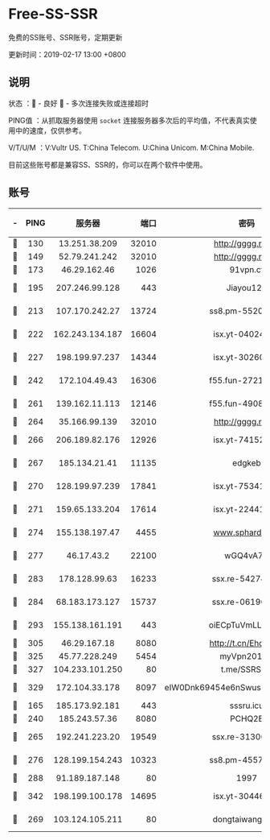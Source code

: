 # Free-SS-SSR

免费的SS账号、SSR账号，定期更新

更新时间：2019-02-17 13:00 +0800

## 说明

状态     ：🙂 - 良好 🙁 - 多次连接失败或连接超时

PING值   ：从抓取服务器使用 `socket` 连接服务器多次后的平均值，不代表真实使用中的速度，仅供参考。

V/T/U/M  ：V:Vultr US. T:China Telecom. U:China Unicom. M:China Mobile.

目前这些账号都是兼容SS、SSR的，你可以在两个软件中使用。

## 账号

|-|PING|服务器|端口|密码|加密方式|区域|V/T/U/M|
|:----:|:----:|:-----:|-----:|:----:|:----:|:----:|:----:|
|🙂|130|13.251.38.209|32010|http://gggg.rocks|chacha20|SG|8↑/10↑/10↑/10↑|
|🙂|149|52.79.241.242|32010|http://gggg.rocks|chacha20|KR|8↑/9↑/9↑/9↑|
|🙂|173|46.29.162.46|1026|91vpn.cf|rc4-md5|RU|9↑/10↑/9↑/10↑|
|🙂|195|207.246.99.128|443|Jiayou123|aes-256-cfb|US|5↑/10↑/10↑/10↑|
|🙂|213|107.170.242.27|13724|ss8.pm-55209281|aes-256-cfb|US|10↑/10↑/10↑/10↑|
|🙂|222|162.243.134.187|16604|isx.yt-04024645|aes-256-cfb|US|9↑/9↑/9↑/9↑|
|🙂|227|198.199.97.237|14344|isx.yt-30260527|aes-256-cfb|US|9↑/9↑/9↑/9↑|
|🙂|242|172.104.49.43|16306|f55.fun-27213111|aes-256-cfb|SG|8↑/8↑/7↑/8↑|
|🙂|261|139.162.11.113|12146|f55.fun-49081960|aes-256-cfb|SG|10↑/10↑/10↑/10↑|
|🙂|264|35.166.99.139|32010|http://gggg.rocks|chacha20|US|10↑/10↑/10↑/10↑|
|🙂|266|206.189.82.176|12926|isx.yt-74152672|aes-256-cfb|SG|9↑/9↑/9↑/9↑|
|🙂|267|185.134.21.41|11135|edgkeb|aes-256-cfb|GB|4↓/10↑/10↑/10↑|
|🙂|270|128.199.97.239|17841|isx.yt-75341439|aes-256-cfb|SG|9↑/9↑/9↑/9↑|
|🙂|271|159.65.133.204|17614|isx.yt-22441649|aes-256-cfb|SG|9↑/9↑/9↑/9↑|
|🙂|274|155.138.197.47|4455|www.sphard.com|aes-256-cfb|US|10↑/10↑/10↑/10↑|
|🙂|277|46.17.43.2|22100|wGQ4vA7D|aes-256-gcm|RU|4↑/10↑/10↑/10↑|
|🙂|283|178.128.99.63|16233|ssx.re-54274475|aes-256-cfb|SG|8↑/8↑/7↑/8↑|
|🙂|284|68.183.173.127|15737|ssx.re-06190074|aes-256-cfb|US|8↑/8↑/7↑/8↑|
|🙂|293|155.138.161.191|443|oiECpTuVmLLxk4Ts|aes-256-cfb|US|7↑/10↑/10↑/10↑|
|🙂|305|46.29.167.18|8080|http://t.cn/EhdmTxe|rc4-md5|RU|10↑/10↑/9↑/10↑|
|🙂|325|45.77.228.249|5454|myVpn2019[]|rc4-md5|GB|10↑/10↑/10↑/10↑|
|🙂|327|104.233.101.250|80|t.me/SSRSUB|rc4-md5|CA|9↓/10↑/10↑/10↑|
|🙂|329|172.104.33.178|8097|eIW0Dnk69454e6nSwuspv9DmS201tQ0D|aes-256-cfb|SG|10↑/10↑/10↑/10↑|
|🙂|165|185.173.92.181|443|sssru.icu|rc4-md5|RU|10↑/10↑/10↑/10↑|
|🙂|240|185.243.57.36|8080|PCHQ2E|rc4-md5|US|10↑/10↑/10↑/10↑|
|🙂|265|192.241.223.20|19549|ssx.re-31306029|aes-256-cfb|US|8↑/8↑/7↑/8↑|
|🙂|276|128.199.154.243|10323|ss8.pm-45572550|aes-256-cfb|SG|10↑/10↑/10↑/10↑|
|🙂|288|91.189.187.148|80|1997|chacha20|US|10↑/10↑/10↑/10↑|
|🙂|342|198.199.100.178|14695|isx.yt-30446613|aes-256-cfb|US|9↑/9↑/9↑/9↑|
|🙂|269|103.124.105.211|80|dongtaiwang.com|aes-256-cfb|US|10↑/10↑/10↑/10↑|
